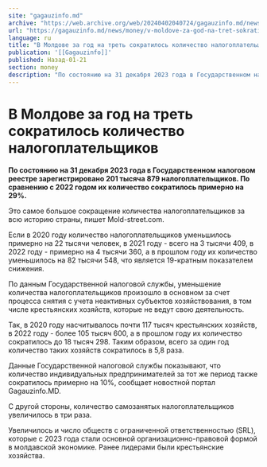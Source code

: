 ```yaml
---
site: "gagauzinfo.md"
archive: "https://web.archive.org/web/20240402040724/gagauzinfo.md/news/money/v-moldove-za-god-na-tret-sokratilos-kolichestvo-nalogoplatelschikov"
url: "https://gagauzinfo.md/news/money/v-moldove-za-god-na-tret-sokratilos-kolichestvo-nalogoplatelschikov"
language: ru
title: "В Молдове за год на треть сократилось количество налогоплательщиков"
publication: '[[Gagauzinfo]]'
published: Назад-01-21
section: money
description: "По состоянию на 31 декабря 2023 года в Государственном налоговом реестре зарегистрировано 201 тысяча 879 налогоплательщиков. По сравнению с 2022 годом их количество сократилось примерно на 29%."
---
```


# В Молдове за год на треть сократилось количество налогоплательщиков

**По состоянию на 31 декабря 2023 года в Государственном налоговом реестре зарегистрировано 201 тысяча 879 налогоплательщиков. По сравнению с 2022 годом их количество сократилось примерно на 29%.**

Это самое большое сокращение количества налогоплательщиков за всю историю страны, пишет Mold-street.com.

Если в 2020 году количество налогоплательщиков уменьшилось примерно на 22 тысячи человек, в 2021 году - всего на 3 тысячи 409, в 2022 году - примерно на 4 тысячи 360, а в прошлом году их количество уменьшилось на 82 тысячи 548, что является 19-кратным показателем снижения.

По данным Государственной налоговой службы, уменьшение количества налогоплательщиков произошло в основном за счет процесса снятия с учета неактивных субъектов хозяйствования, в том числе крестьянских хозяйств, которые не ведут свою деятельность.

Так, в 2020 году насчитывалось почти 117 тысяч крестьянских хозяйств, в 2022 году - более 105 тысяч 600, а в прошлом году их количество сократилось до 18 тысяч 298. Таким образом, всего за один год количество таких хозяйств сократилось в 5,8 раза.

Данные Государственной налоговой службы показывают, что количество индивидуальных предпринимателей за тот же период также сократилось примерно на 10%, сообщает новостной портал Gagauzinfo.MD.

С другой стороны, количество самозанятых налогоплательщиков увеличилось в три раза.

Увеличилось и число обществ с ограниченной ответственностью (SRL), которые с 2023 года стали основной организационно-правовой формой в молдавской экономике. Ранее лидерами были крестьянские хозяйства.
